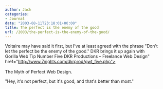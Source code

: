 ```yaml
---
author: Jack
categories:
- Journal
date: "2003-08-11T23:18:01+00:00"
title: The perfect is the enemy of the good
url: /2003/the-perfect-is-the-enemy-of-the-good/
---
```


Voltaire may have said it first, but I've at least agreed with the phrase "Don't let the perfect be the enemy of the good." DKR brings it up again with  <a>Gorilla Web Tip Number Five </del> DKR Productions &#8211; Freelance Web Design" href="http://www.7nights.com/dkrprod/gwt_five.php"><br /> <br /> The Myth of Perfect Web Design</a>.

"Hey, it's not perfect, but it's good, and that's better than most."